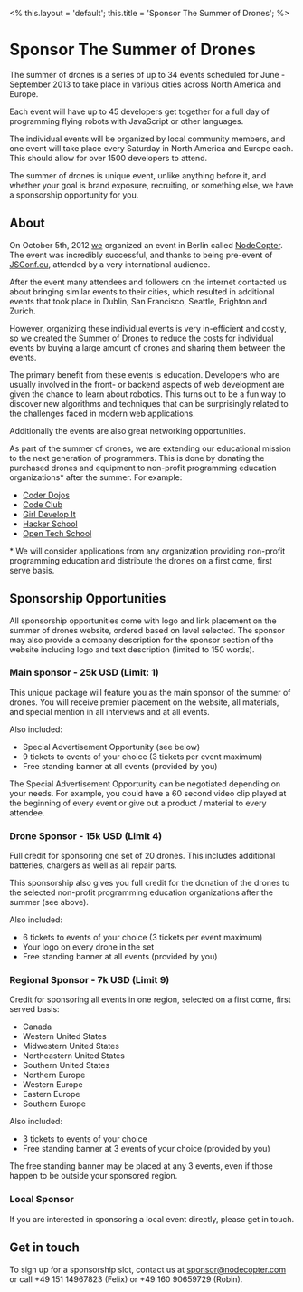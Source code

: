 <% this.layout = 'default'; this.title = 'Sponsor The Summer of Drones'; %>
# Sponsor The Summer of Drones

The summer of drones is a series of up to 34 events scheduled for June -
September 2013 to take place in various cities across North America and Europe.

Each event will have up to 45 developers get together for a full day of
programming flying robots with JavaScript or other languages.

The individual events will be organized by local community members, and one
event will take place every Saturday in North America and Europe each. This
should allow for over 1500 developers to attend.

The summer of drones is unique event, unlike anything before it, and whether
your goal is brand exposure, recruiting, or something else, we have a
sponsorship opportunity for you.

## About

On October 5th, 2012 [we](http://nodecopter.com/core) organized an event in
Berlin called [NodeCopter](http://nodecopter.com/). The event was incredibly
successful, and thanks to being pre-event of
[JSConf.eu](http://2012.jsconf.eu/), attended by a very international audience.

After the event many attendees and followers on the internet contacted us about
bringing similar events to their cities, which resulted in additional events
that took place in Dublin, San Francisco, Seattle, Brighton and Zurich.

However, organizing these individual events is very in-efficient and costly, so
we created the Summer of Drones to reduce the costs for individual events by
buying a large amount of drones and sharing them between the events.

The primary benefit from these events is education. Developers who are usually
involved in the front- or backend aspects of web development are given the
chance to learn about robotics. This turns out to be a fun way to discover new
algorithms and techniques that can be surprisingly related to the challenges
faced in modern web applications.

Additionally the events are also great networking opportunities.

As part of the summer of drones, we are extending our educational mission to
the next generation of programmers. This is done by donating the purchased
drones and equipment to non-profit programming education organizations* after
the summer. For example:

* [Coder Dojos](http://coderdojo.com/)
* [Code Club](http://www.codeclub.org.uk/)
* [Girl Develop It](http://www.girldevelopit.com/)
* [Hacker School](https://www.hackerschool.com/)
* [Open Tech School](http://www.opentechschool.org/)

\* We will consider applications from any organization providing non-profit
programming education and distribute the drones on a first come, first serve
basis.

## Sponsorship Opportunities

All sponsorship opportunities come with logo and link  placement on the summer
of drones website, ordered based on level selected. The sponsor may also
provide a company description for the sponsor section of the website including
logo and text description (limited to 150 words).

### Main sponsor - 25k USD (Limit: 1)

This unique package will feature you as the main sponsor of the summer of
drones. You will receive premier placement on the website, all materials,
and special mention in all interviews and at all events.

Also included:

* Special Advertisement Opportunity (see below)
* 9 tickets to events of your choice (3 tickets per event maximum)
* Free standing banner at all events (provided by you)

The Special Advertisement Opportunity can be negotiated depending on your
needs. For example, you could have a 60 second video clip played at the
beginning of every event or give out a product / material to every attendee.

### Drone Sponsor - 15k USD (Limit 4)

Full credit for sponsoring one set of 20 drones. This includes additional
batteries, chargers as well as all repair parts.

This sponsorship also gives you full credit for the donation of the drones to
the selected non-profit programming education organizations after the summer
(see above).

Also included:

* 6 tickets to events of your choice (3 tickets per event maximum)
* Your logo on every drone in the set
* Free standing banner at all events (provided by you)

### Regional Sponsor - 7k USD (Limit 9)

Credit for sponsoring all events in one region, selected on a first come, first
served basis:

* Canada
* Western United States
* Midwestern United States
* Northeastern United States
* Southern United States
* Northern Europe
* Western Europe
* Eastern Europe
* Southern Europe

Also included:

* 3 tickets to events of your choice
* Free standing banner at 3 events of your choice (provided by you)

The free standing banner may be placed at any 3 events, even if those happen
to be outside your sponsored region.

### Local Sponsor

If you are interested in sponsoring a local event directly, please get in touch.

## Get in touch

To sign up for a sponsorship slot, contact us at
[sponsor@nodecopter.com](mailto:sponsor@nodecopter.com) or call +49 151
14967823 (Felix) or +49 160 90659729 (Robin).
